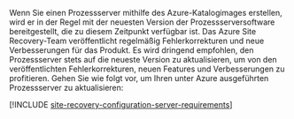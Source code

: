 
Wenn Sie einen Prozessserver mithilfe des Azure-Katalogimages erstellen, wird er in der Regel mit der neuesten Version der Prozessserversoftware bereitgestellt, die zu diesem Zeitpunkt verfügbar ist. Das Azure Site Recovery-Team veröffentlicht regelmäßig Fehlerkorrekturen und neue Verbesserungen für das Produkt. Es wird dringend empfohlen, den Prozessserver stets auf die neueste Version zu aktualisieren, um von den veröffentlichten Fehlerkorrekturen, neuen Features und Verbesserungen zu profitieren. Gehen Sie wie folgt vor, um Ihren unter Azure ausgeführten Prozessserver zu aktualisieren:

[!INCLUDE [site-recovery-configuration-server-requirements](site-recovery-vmware-upgrade-process-server-internal.md)]
